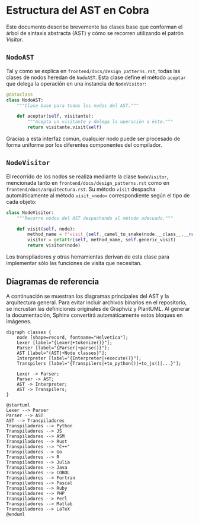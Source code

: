# Estructura del AST en Cobra

Este documento describe brevemente las clases base que conforman el árbol de sintaxis abstracta (AST) y cómo se recorren utilizando el patrón *Visitor*.

## `NodoAST`

Tal y como se explica en `frontend/docs/design_patterns.rst`, todas las clases de nodos heredan de `NodoAST`. Esta clase define el método `aceptar` que delega la operación en una instancia de `NodeVisitor`:

```python
@dataclass
class NodoAST:
    """Clase base para todos los nodos del AST."""

    def aceptar(self, visitante):
        """Acepta un visitante y delega la operación a éste."""
        return visitante.visit(self)
```

Gracias a esta interfaz común, cualquier nodo puede ser procesado de forma uniforme por los diferentes componentes del compilador.

## `NodeVisitor`

El recorrido de los nodos se realiza mediante la clase `NodeVisitor`, mencionada tanto en `frontend/docs/design_patterns.rst` como en `frontend/docs/arquitectura.rst`. Su método `visit` despacha automáticamente al método `visit_<nodo>` correspondiente según el tipo de cada objeto:

```python
class NodeVisitor:
    """Recorre nodos del AST despachando al método adecuado."""

    def visit(self, node):
        method_name = f"visit_{self._camel_to_snake(node.__class__.__name__)}"
        visitor = getattr(self, method_name, self.generic_visit)
        return visitor(node)
```

Los transpiladores y otras herramientas derivan de esta clase para implementar sólo las funciones de visita que necesitan.

## Diagramas de referencia

A continuación se muestran los diagramas principales del AST y la arquitectura general. Para evitar incluir archivos binarios en el repositorio, se incrustan las definiciones originales de Graphviz y PlantUML. Al generar la documentación, Sphinx convertirá automáticamente estos bloques en imágenes.

```{graphviz}
digraph classes {
    node [shape=record, fontname="Helvetica"];
    Lexer [label="{Lexer|+tokenize()}"];
    Parser [label="{Parser|+parse()}"];
    AST [label="{AST|+Node classes}"];
    Interpreter [label="{Interpreter|+execute()}"];
    Transpilers [label="{Transpilers|+to_python()|+to_js()|...}"];

    Lexer -> Parser;
    Parser -> AST;
    AST -> Interpreter;
    AST -> Transpilers;
}
```

```{uml}
@startuml
Lexer --> Parser
Parser --> AST
AST --> Transpiladores
Transpiladores --> Python
Transpiladores --> JS
Transpiladores --> ASM
Transpiladores --> Rust
Transpiladores --> "C++"
Transpiladores --> Go
Transpiladores --> R
Transpiladores --> Julia
Transpiladores --> Java
Transpiladores --> COBOL
Transpiladores --> Fortran
Transpiladores --> Pascal
Transpiladores --> Ruby
Transpiladores --> PHP
Transpiladores --> Perl
Transpiladores --> Matlab
Transpiladores --> LaTeX
@enduml
```
